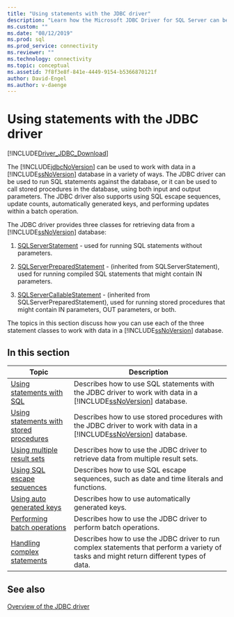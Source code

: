 ```yaml
---
title: "Using statements with the JDBC driver"
description: "Learn how the Microsoft JDBC Driver for SQL Server can be used to execute SQL statements and stored procedures to perform database operations."
ms.custom: ""
ms.date: "08/12/2019"
ms.prod: sql
ms.prod_service: connectivity
ms.reviewer: ""
ms.technology: connectivity
ms.topic: conceptual
ms.assetid: 7f8f3e8f-841e-4449-9154-b5366870121f
author: David-Engel
ms.author: v-daenge
---
```

# Using statements with the JDBC driver

[!INCLUDE[Driver_JDBC_Download](../../includes/driver_jdbc_download.md)]

The [!INCLUDE[jdbcNoVersion](../../includes/jdbcnoversion_md.md)] can be used to work with data in a [!INCLUDE[ssNoVersion](../../includes/ssnoversion-md.md)] database in a variety of ways. The JDBC driver can be used to run SQL statements against the database, or it can be used to call stored procedures in the database, using both input and output parameters. The JDBC driver also supports using SQL escape sequences, update counts, automatically generated keys, and performing updates within a batch operation.  
  
The JDBC driver provides three classes for retrieving data from a [!INCLUDE[ssNoVersion](../../includes/ssnoversion-md.md)] database:  
  
1. [SQLServerStatement](../../connect/jdbc/reference/sqlserverstatement-class.md) - used for running SQL statements without parameters.  
  
2. [SQLServerPreparedStatement](../../connect/jdbc/reference/sqlserverpreparedstatement-class.md) - (inherited from SQLServerStatement), used for running compiled SQL statements that might contain IN parameters.  
  
3. [SQLServerCallableStatement](../../connect/jdbc/reference/sqlservercallablestatement-class.md) - (inherited from SQLServerPreparedStatement), used for running stored procedures that might contain IN parameters, OUT parameters, or both.  
  
 The topics in this section discuss how you can use each of the three statement classes to work with data in a [!INCLUDE[ssNoVersion](../../includes/ssnoversion-md.md)] database.  
  
## In this section  

| Topic                                                                                                    | Description                                                                                                                                            |
| -------------------------------------------------------------------------------------------------------- | ------------------------------------------------------------------------------------------------------------------------------------------------------ |
| [Using statements with SQL](../../connect/jdbc/using-statements-with-sql.md)                             | Describes how to use SQL statements with the JDBC driver to work with data in a [!INCLUDE[ssNoVersion](../../includes/ssnoversion-md.md)] database.    |
| [Using statements with stored procedures](../../connect/jdbc/using-statements-with-stored-procedures.md) | Describes how to use stored procedures with the JDBC driver to work with data in a [!INCLUDE[ssNoVersion](../../includes/ssnoversion-md.md)] database. |
| [Using multiple result sets](../../connect/jdbc/using-multiple-result-sets.md)                           | Describes how to use the JDBC driver to retrieve data from multiple result sets.                                                                       |
| [Using SQL escape sequences](../../connect/jdbc/using-sql-escape-sequences.md)                           | Describes how to use SQL escape sequences, such as date and time literals and functions.                                                               |
| [Using auto generated keys](../../connect/jdbc/using-auto-generated-keys.md)                             | Describes how to use automatically generated keys.                                                                                                     |
| [Performing batch operations](../../connect/jdbc/performing-batch-operations.md)                         | Describes how to use the JDBC driver to perform batch operations.                                                                                      |
| [Handling complex statements](../../connect/jdbc/handling-complex-statements.md)                         | Describes how to use the JDBC driver to run complex statements that perform a variety of tasks and might return different types of data.               |
  
## See also

[Overview of the JDBC driver](../../connect/jdbc/overview-of-the-jdbc-driver.md)  

